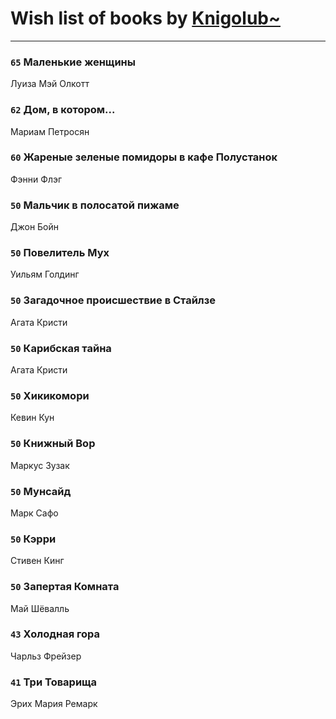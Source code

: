 # Wish list of books by [Knigolub~](https://plus.google.com/u/0/111878597279669641685/)
---

### `65` Маленькие женщины
Луиза Мэй Олкотт

### `62` Дом, в котором...
Мариам Петросян

### `60` Жареные зеленые помидоры в кафе Полустанок
Фэнни Флэг

### `50` Мальчик в полосатой пижаме
Джон Бойн

### `50` Повелитель Мух
Уильям Голдинг

### `50` Загадочное происшествие в Стайлзе
Агата Кристи

### `50` Карибская тайна
Агата Кристи

### `50` Хикикомори
Кевин Кун

### `50` Книжный Вор
Маркус Зузак

### `50` Мунсайд
Марк Сафо

### `50` Кэрри
Стивен Кинг

### `50` Запертая Комната
Май Шёвалль

### `43` Холодная гора
Чарльз Фрейзер

### `41` Три Товарища
Эрих Мария Ремарк

